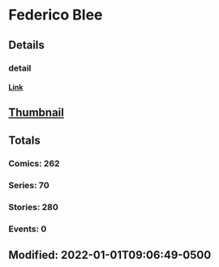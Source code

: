 # Federico  Blee 
## Details
### detail
#### [Link](http://marvel.com/comics/creators/13180/federico_blee?utm_campaign=apiRef&utm_source=225578a89fc76f3d20fbffda5d17a88d)
## [Thumbnail](http://i.annihil.us/u/prod/marvel/i/mg/b/40/image_not_available.jpg)
## Totals
### Comics: 262
### Series: 70
### Stories: 280
### Events: 0
## Modified: 2022-01-01T09:06:49-0500
